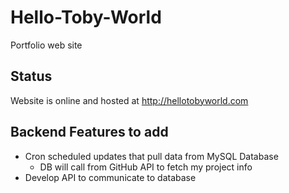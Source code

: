 # Hello-Toby-World

Portfolio web site

## Status
Website is online and hosted at http://hellotobyworld.com

## Backend Features to add
* Cron scheduled updates that pull data from MySQL Database
  * DB will call from GitHub API to fetch my project info
* Develop API to communicate to database
